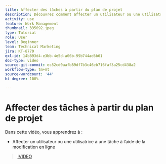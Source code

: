 ```yaml
---
title: Affecter des tâches à partir du plan de projet
description: Découvrez comment affecter un utilisateur ou une utilisatrice à une tâche à l’aide de la modification en ligne dans un projet  [!DNL  Workfront] .
activity: use
feature: Work Management
thumbnail: 335092.jpeg
type: Tutorial
role: User
level: Beginner
team: Technical Marketing
jira: KT-8779
exl-id: 14b893d4-e3bb-4e5d-a06b-99b744ad6b61
doc-type: video
source-git-commit: ec82cd0aafb89df7b3c46eb716faf3a25cd438a2
workflow-type: tm+mt
source-wordcount: '44'
ht-degree: 100%

---
```


# Affecter des tâches à partir du plan de projet

Dans cette vidéo, vous apprendrez à :

* Affecter un utilisateur ou une utilisatrice à une tâche à l’aide de la modification en ligne

>[!VIDEO](https://video.tv.adobe.com/v/335092/?quality=12&learn=on)

<!---
learn more urls:
Notifications: Information about work assigned to me
Assign tasks
Personal time overview
Make smart assignments
Modify multiple user assignments in a task list
--->
